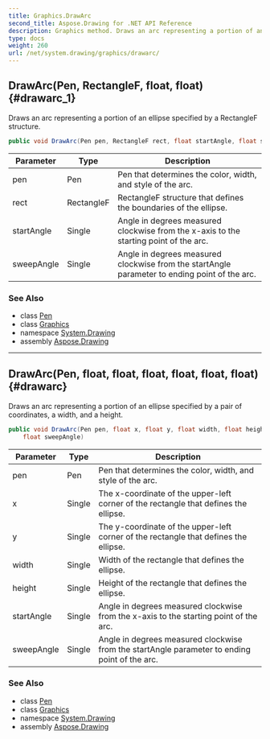 ```yaml
---
title: Graphics.DrawArc
second_title: Aspose.Drawing for .NET API Reference
description: Graphics method. Draws an arc representing a portion of an ellipse specified by a RectangleF structure
type: docs
weight: 260
url: /net/system.drawing/graphics/drawarc/
---
```

## DrawArc(Pen, RectangleF, float, float) {#drawarc_1}

Draws an arc representing a portion of an ellipse specified by a RectangleF structure.

```csharp
public void DrawArc(Pen pen, RectangleF rect, float startAngle, float sweepAngle)
```

| Parameter | Type | Description |
| --- | --- | --- |
| pen | Pen | Pen that determines the color, width, and style of the arc. |
| rect | RectangleF | RectangleF structure that defines the boundaries of the ellipse. |
| startAngle | Single | Angle in degrees measured clockwise from the x-axis to the starting point of the arc. |
| sweepAngle | Single | Angle in degrees measured clockwise from the startAngle parameter to ending point of the arc. |

### See Also

* class [Pen](../../pen/)
* class [Graphics](../)
* namespace [System.Drawing](../../graphics/)
* assembly [Aspose.Drawing](../../../)

---

## DrawArc(Pen, float, float, float, float, float, float) {#drawarc}

Draws an arc representing a portion of an ellipse specified by a pair of coordinates, a width, and a height.

```csharp
public void DrawArc(Pen pen, float x, float y, float width, float height, float startAngle, 
    float sweepAngle)
```

| Parameter | Type | Description |
| --- | --- | --- |
| pen | Pen | Pen that determines the color, width, and style of the arc. |
| x | Single | The x-coordinate of the upper-left corner of the rectangle that defines the ellipse. |
| y | Single | The y-coordinate of the upper-left corner of the rectangle that defines the ellipse. |
| width | Single | Width of the rectangle that defines the ellipse. |
| height | Single | Height of the rectangle that defines the ellipse. |
| startAngle | Single | Angle in degrees measured clockwise from the x-axis to the starting point of the arc. |
| sweepAngle | Single | Angle in degrees measured clockwise from the startAngle parameter to ending point of the arc. |

### See Also

* class [Pen](../../pen/)
* class [Graphics](../)
* namespace [System.Drawing](../../graphics/)
* assembly [Aspose.Drawing](../../../)


